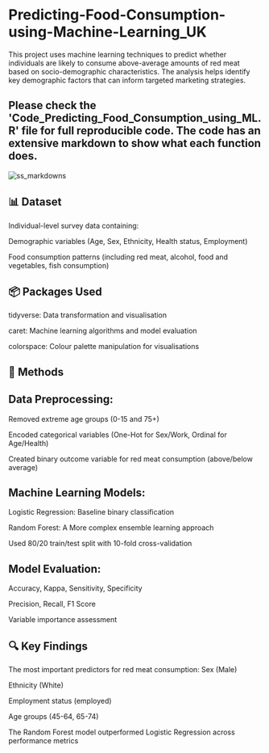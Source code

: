 # Predicting-Food-Consumption-using-Machine-Learning_UK
This project uses machine learning techniques to predict whether individuals are likely to consume above-average amounts of red meat based on socio-demographic characteristics. The analysis helps identify key demographic factors that can inform targeted marketing strategies.

## Please check the 'Code_Predicting_Food_Consumption_using_ML.R' file for full reproducible code. The code has an extensive markdown to show what each function does.
![ss_markdowns](https://github.com/user-attachments/assets/abd74be0-b2cd-4d69-86f6-9274d1fcea7c)

## 📊 Dataset
Individual-level survey data containing:

Demographic variables (Age, Sex, Ethnicity, Health status, Employment)

Food consumption patterns (including red meat, alcohol, food and vegetables, fish consumption)


## 📦 Packages Used
tidyverse: Data transformation and visualisation

caret: Machine learning algorithms and model evaluation

colorspace: Colour palette manipulation for visualisations

## 🔧 Methods
## Data Preprocessing:
Removed extreme age groups (0-15 and 75+)

Encoded categorical variables (One-Hot for Sex/Work, Ordinal for Age/Health)

Created binary outcome variable for red meat consumption (above/below average)

## Machine Learning Models:
Logistic Regression: Baseline binary classification

Random Forest: A More complex ensemble learning approach

Used 80/20 train/test split with 10-fold cross-validation

## Model Evaluation:
Accuracy, Kappa, Sensitivity, Specificity

Precision, Recall, F1 Score

Variable importance assessment

## 🔍 Key Findings
The most important predictors for red meat consumption:
Sex (Male)

Ethnicity (White)

Employment status (employed)

Age groups (45-64, 65-74)

The Random Forest model outperformed Logistic Regression across performance metrics
